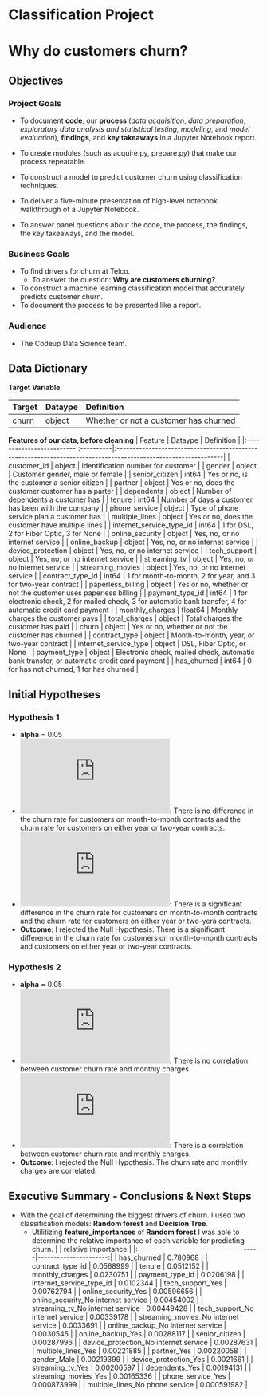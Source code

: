 # Classification Project
# Why do customers churn?


## Objectives 

### Project Goals
 - To document **code**, our **process** (_data acquisition_, _data preparation_, _exploratory data analysis and statistical testing_, _modeling_, and _model evaluation_), **findings**, and **key takeaways** in a Jupyter Notebook report. 
 
 - To create modules (such as acquire.py, prepare.py) that make our process repeatable. 
 
 - To construct a model to predict customer churn using classification techniques. 
 
 - To deliver a five-minute presentation of high-level notebook walkthrough of a Jupyter Notebook. 
 
 - To answer panel questions about the code, the process, the findings, the key takeaways, and the model. 

### Business Goals 
 - To find drivers for churn at Telco.
     - To answer the question: **Why are customers churning?**
 - To construct a machine learning classification model that accurately predicts customer churn. 
 - To document the process to be presented like a report. 
 
### Audience 
 - The Codeup Data Science team. 
  
## Data Dictionary
**Target Variable**

| Target   | Dataype   | Definition                            |
|:---------|:----------|:--------------------------------------|
| churn    | object    | Whether or not a customer has churned |

**Features of our data, before cleaning**
| Feature                  | Dataype   | Definition                                                                                                     |
|:-------------------------|:----------|:---------------------------------------------------------------------------------------------------------------|
| customer_id              | object    | Identification number for customer                                                                             |
| gender                   | object    | Customer gender, male or female                                                                                |
| senior_citizen           | int64     | Yes or no, is the customer a senior citizen                                                                    |
| partner                  | object    | Yes or no, does the customer customer has a parter                                                             |
| dependents               | object    | Number of dependents a customer has                                                                            |
| tenure                   | int64     | Number of days a customer has been with the company                                                            |
| phone_service            | object    | Type of phone service plan a customer has                                                                      |
| multiple_lines           | object    | Yes or no, does the customer have multiple lines                                                               |
| internet_service_type_id | int64     | 1 for DSL, 2 for Fiber Optic, 3 for None                                                                       |
| online_security          | object    | Yes, no, or no internet service                                                                                |
| online_backup            | object    | Yes, no, or no internet service                                                                                |
| device_protection        | object    | Yes, no, or no internet service                                                                                |
| tech_support             | object    | Yes, no, or no internet service                                                                                |
| streaming_tv             | object    | Yes, no, or no internet service                                                                                |
| streaming_movies         | object    | Yes, no, or no internet service                                                                                |
| contract_type_id         | int64     | 1 for month-to-month, 2 for year, and 3 for two-year contract                                                  |
| paperless_billing        | object    | Yes or no, whether or not the customer uses paperless billing                                                  |
| payment_type_id          | int64     | 1 for electronic check, 2 for mailed check, 3 for automatic bank transfer, 4 for automatic credit card payment |
| monthly_charges          | float64   | Monthly charges the customer pays                                                                              |
| total_charges            | object    | Total charges the customer has paid                                                                            |
| churn                    | object    | Yes or no, whether or not the customer has churned                                                             |
| contract_type            | object    | Month-to-month, year, or two-year contract                                                                     |
| internet_service_type    | object    | DSL, Fiber Optic, or None                                                                                      |
| payment_type             | object    | Electronic check, mailed check, automatic bank transfer, or automatic credit card payment                      |
| has_churned              | int64     | 0 for has not churned, 1 for has churned                                                                       |


## Initial Hypotheses 

### Hypothesis 1
 - **alpha** = 0.05
 - ![equation](https://latex.codecogs.com/gif.latex?%5Cinline%20H_0): There is no difference in the churn rate for customers on month-to-month contracts and the churn rate for customers on either year or two-year contracts. 
 - ![equation](https://latex.codecogs.com/gif.latex?%5Cinline%20H_a): There is a significant difference in the churn rate for customers on month-to-month contracts and the churn rate for customers on either year or two-yera contracts. 
 - **Outcome**: I rejected the Null Hypothesis. There is a significant difference in the churn rate for customers on month-to-month contracts and customers on either year or two-year contracts. 
 
### Hypothesis 2 
 - **alpha** = 0.05
 - ![equation](https://latex.codecogs.com/gif.latex?%5Cinline%20H_0): There is no correlation between customer churn rate and monthly charges. 
 - ![equation](https://latex.codecogs.com/gif.latex?%5Cinline%20H_a): There is a correlation between customer churn rate and monthly charges.
 - **Outcome**: I rejected the Null Hypothesis. The churn rate and monthly charges are correlated.
 
## Executive Summary - Conclusions & Next Steps 
 - With the goal of determining the biggest drivers of churn. I used two classification models: **Random forest** and **Decision Tree**.
     - Utilitizing **feature_importances** of **Random forest** I was able to determine the relative importance of each variable for predicting churn. 
     |                                       |   relative importance |
|:--------------------------------------|----------------------:|
| has_churned                           |           0.780968    |
| contract_type_id                      |           0.0568999   |
| tenure                                |           0.0512152   |
| monthly_charges                       |           0.0230751   |
| payment_type_id                       |           0.0206198   |
| internet_service_type_id              |           0.0102344   |
| tech_support_Yes                      |           0.00762794  |
| online_security_Yes                   |           0.00596656  |
| online_security_No internet service   |           0.00454002  |
| streaming_tv_No internet service      |           0.00449428  |
| tech_support_No internet service      |           0.00339178  |
| streaming_movies_No internet service  |           0.0033691   |
| online_backup_No internet service     |           0.0030545   |
| online_backup_Yes                     |           0.00288117  |
| senior_citizen                        |           0.00287996  |
| device_protection_No internet service |           0.00287631  |
| multiple_lines_Yes                    |           0.00221885  |
| partner_Yes                           |           0.00220058  |
| gender_Male                           |           0.00219399  |
| device_protection_Yes                 |           0.0021661   |
| streaming_tv_Yes                      |           0.00206597  |
| dependents_Yes                        |           0.00194131  |
| streaming_movies_Yes                  |           0.00165336  |
| phone_service_Yes                     |           0.000873999 |
| multiple_lines_No phone service       |           0.000591982 |
